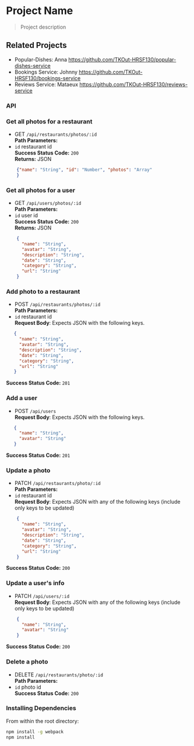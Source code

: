 # Project Name

> Project description

## Related Projects

  - Popular-Dishes: Anna https://github.com/TKOut-HRSF130/popular-dishes-service
  - Bookings Service: Johnny https://github.com/TKOut-HRSF130/bookings-service
  - Reviews Service: Mataeux https://github.com/TKOut-HRSF130/reviews-service


### API
### Get all photos for a restaurant
 * GET `/api/restaurants/photos/:id`\
**Path Parameters:**
  * `id` restaurant id\
**Success Status Code:** `200`\
**Returns:** JSON

```json
    {"name": "String", "id": "Number", "photos": "Array"
    }
```

### Get all photos for a user
 * GET `/api/users/photos/:id`\
**Path Parameters:**
  * `id` user id\
**Success Status Code:** `200`\
**Returns:** JSON
```json
    {
      "name": "String",
      "avatar": "String",
      "description": "String",
      "date": "String",
      "category": "String",
      "url": "String"
    }
```

### Add photo to a restaurant
 * POST `/api/restaurants/photos/:id`\
**Path Parameters:**
  * `id` restaurant id\
 **Request Body**: Expects JSON with the following keys.
 ```json
    {
      "name": "String",
      "avatar": "String",
      "description": "String",
      "date": "String",
      "category": "String",
      "url": "String"
    }
```
**Success Status Code:** `201`

### Add a user
 * POST `/api/users`\
 **Request Body**: Expects JSON with the following keys.
 ```json
    {
      "name": "String",
      "avatar": "String"
    }
```
**Success Status Code:** `201`

### Update a photo
 * PATCH `/api/restaurants/photo/:id`\
**Path Parameters:**
  * `id` restaurant id\
  **Request Body**: Expects JSON with any of the following keys (include only keys to be updated)

```json
    {
      "name": "String",
      "avatar": "String",
      "description": "String",
      "date": "String",
      "category": "String",
      "url": "String"
    }
```
**Success Status Code:** `200`

### Update a user's info
 * PATCH `/api/users/:id`\
 **Request Body**: Expects JSON with any of the following keys (include only keys to be updated)

```json
    {
      "name": "String",
      "avatar": "String"
    }
```
**Success Status Code:** `200`

### Delete a photo
 * DELETE `/api/restaurants/photo/:id`\
**Path Parameters:**
  * `id` photo id\
**Success Status Code:** `200`


### Installing Dependencies

From within the root directory:

```sh
npm install -g webpack
npm install
```

